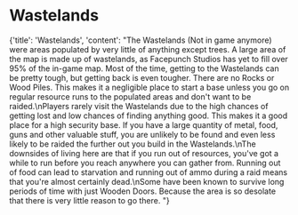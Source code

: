 
# Wastelands

{'title': 'Wastelands', 'content': "The Wastelands (Not in game anymore) were areas populated by very little of anything except trees. A large area of the map is made up of wastelands, as Facepunch Studios has yet to fill over 95% of the in-game map. Most of the time, getting to the Wastelands can be pretty tough, but getting back is even tougher. There are no Rocks or Wood Piles. This makes it a negligible place to start a base unless you go on regular resource runs to the populated areas and don't want to be raided.\nPlayers rarely visit the Wastelands due to the high chances of getting lost and low chances of finding anything good. This makes it a good place for a high security base. If you have a large quantity of metal, food, guns and other valuable stuff, you are unlikely to be found and even less likely to be raided the further out you build in the Wastelands.\nThe downsides of living here are that if you run out of resources, you've got a while to run before you reach anywhere you can gather from. Running out of food can lead to starvation and running out of ammo during a raid means that you're almost certainly dead.\nSome have been known to survive long periods of time with just Wooden Doors. Because the area is so desolate that there is very little reason to go there. "}
